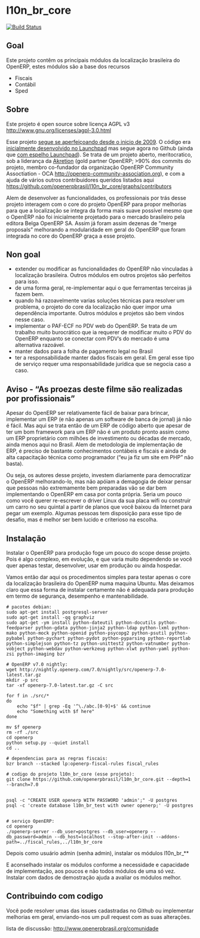 l10n_br_core
============

[![Build Status](https://travis-ci.org/openerpbrasil/l10n_br_core.png?branch=7.0)](https://travis-ci.org/openerpbrasil/l10n_br_core)

Goal
----

Este projeto contêm os principais módulos da localização brasileira do OpenERP, estes módulos são a base dos recursos

* Fiscais
* Contábil
* Sped

Sobre
-----

Este projeto é open source sobre licença AGPL v3 http://www.gnu.org/licenses/agpl-3.0.html

Esse projeto [segue se aperfeiçoando desde o inicio de 2009](https://github.com/openerpbrasil/l10n_br_core/network). O código era [inicialmente desenvolvido no Launchpad](https://code.launchpad.net/openerp.pt-br-localiz) mas segue agora no Github (ainda que [com espelho Launchpad](https://code.launchpad.net/~openerp-brazil-core-team/openerp.pt-br-localiz/l10n_br_core-7.0)). Se trata de um projeto aberto, meritocratico, sob a liderança da [Akretion](http://www.akretion.com/) (gold partner OpenERP; >90% dos commits do projeto, membro co-fundador da organização OpenERP Community Assoctiation - OCA http://openerp-community-association.org), e com a ajuda de vários outros contribuidores queridos listados aqui https://github.com/openerpbrasil/l10n_br_core/graphs/contributors

Alem de desenvolver as funcionalidades, os professionais por trás desse projeto interagem com o core do projeto OpenERP para propor melhorias para que a localização se integra da forma mais suave possível mesmo que o OpenERP não foi inicialmente projetado para o mercado brasileiro pela editora Belga OpenERP SA. Assim já foram assim dezenas de “merge proposals” melhorando a modularidade em geral do OpenERP que foram integrada no core do OpenERP graça a esse projeto.

Non goal
--------

* extender ou modificar as funcionalidades do OpenERP não vinculadas à localização brasileira. Outros módulos em outros projetos são perfeitos para isso.
* de uma forma geral, re-implementar aqui o que ferramentas terceiras já fazem bem.
* quando há razoavelmente varias soluções técnicas para resolver um problema, o projeto do core da localização não quer impor uma dependência importante. Outros módulos e projetos são bem vindos nesse caso.
* implementar o PAF-ECF no PDV web do OpenERP. Se trata de um trabalho muito burocrático que ia requerer de modificar muito o PDV do OpenERP enquanto se conectar com PDV’s do mercado é uma alternativa razoável.
* manter dados para a folha de pagamento legal no Brasil
* ter a responsabilidade manter dados fiscais em geral. Em geral esse tipo de serviço requer uma responsabilidade jurídica que se negocia caso a caso.

Aviso - “As proezas deste filme são realizadas por profissionais”
-----------------------------------------------------------------

Apesar do OpenERP ser relativamente fácil de baixar para brincar, implementar um ERP (e não apenas um software de banca de jornal) já não é fácil. Mas aqui se trata então de um ERP de código aberto que apesar de ter um bom framework para um ERP não é um produto pronto assim como um ERP proprietário com milhões de investimento ou décadas de mercado, ainda menos aqui no Brasil. Alem de metodologia de implementação de ERP, é preciso de bastante conhecimentos contábeis e fiscais e ainda de alta capacitação técnica como programador (“eu ja fiz um site em PHP” não basta).

Ou seja, os autores desse projeto, investem diariamente para democratizar o OpenERP melhorando-lo, mas não apóiam a demagogia de deixar pensar que pessoas não extremamente bem preparadas vão se dar bem implementando o OpenERP em casa por conta própria. Seria um pouco como você querer re-escrever o driver Linux da sua placa wifi ou construir um carro no seu quintal a partir de planos que você baixou da Internet para pegar um exemplo. Algumas pessoas tem disposição para esse tipo de desafio, mas é melhor ser bem lucido e criterioso na escolha.

Instalação
----------

Instalar o OpenERP para produção foge um pouco do scope desse projeto. Pois é algo complexo, em evolução, e que varia muito dependendo se você quer apenas testar, desenvolver, usar em produção ou ainda hospedar.

Vamos então dar aqui os procedimentos simples para testar apenas o core da localização brasileira do OpenERP numa maquina Ubuntu. Mas deixamos claro que essa forma de instalar certamente não é adequada para produção em termo de segurança, desempenho e mantenabilidade.

```
# pacotes debian:
sudo apt-get install postgresql-server
sudo apt-get install -qq graphviz
sudo apt-get -ym install python-dateutil python-docutils python-feedparser python-gdata python-jinja2 python-ldap python-lxml python-mako python-mock python-openid python-psycopg2 python-psutil python-pybabel python-pychart python-pydot python-pyparsing python-reportlab python-simplejson python-tz python-unittest2 python-vatnumber python-vobject python-webdav python-werkzeug python-xlwt python-yaml python-zsi python-imaging bzr

# OpenERP v7.0 nightly:
wget http://nightly.openerp.com/7.0/nightly/src/openerp-7.0-latest.tar.gz
mkdir -p src
tar -xf openerp-7.0-latest.tar.gz -C src

for f in ./src/*
do
    echo "$f" | grep -Eq '^\./abc.[0-9]+$' && continue
    echo "Something with $f here"
done

mv $f openerp
rm -rf ./src
cd openerp
python setup.py --quiet install
cd ..

# dependencias para as regras fiscais:
bzr branch --stacked lp:openerp-fiscal-rules fiscal_rules

# codigo do projeto l10n_br_core (esse projeto):
git clone https://github.com/openerpbrasil/l10n_br_core.git --depth=1 --branch=7.0


psql -c "CREATE USER openerp WITH PASSWORD 'admin';" -U postgres
psql -c 'create database l10n_br_test with owner openerp;' -U postgres


# serviço OpenERP:
cd openerp
./openerp-server --db_user=postgres --db_user=openerp --db_password=admin --db_host=localhost --stop-after-init --addons-path=../fiscal_rules,../l10n_br_core
```

Depois como usuário admin (senha admin), instalar os módulos l10n_br_**

E aconselhado instalar os módulos conforme a necessidade e capacidade de implementação, aos poucos e não todos módulos de uma só vez. Instalar com dados de demostração ajuda a avaliar os módulos melhor.

Contribuindo com codigo
-----------------------

Você pode resolver umas das issues cadastradas no Github ou implementar melhorias em geral, enviando-nos um pull request com as suas alterações.

lista de discussão: http://www.openerpbrasil.org/comunidade



